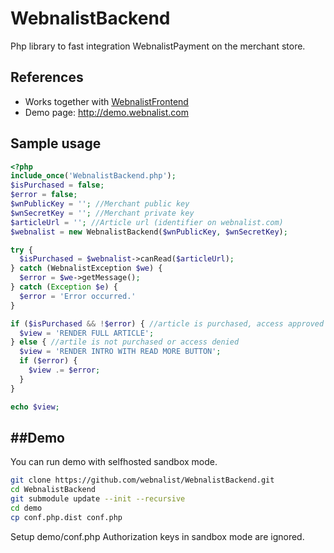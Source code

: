 # WebnalistBackend
Php library to fast integration WebnalistPayment on the merchant store.

## References
* Works together with [WebnalistFrontend](https://github.com/webnalist/WebnalistFrontend)
* Demo page: http://demo.webnalist.com

## Sample usage
```php
<?php
include_once('WebnalistBackend.php');
$isPurchased = false;
$error = false;
$wnPublicKey = ''; //Merchant public key
$wnSecretKey = ''; //Merchant private key
$articleUrl = ''; //Article url (identifier on webnalist.com)
$webnalist = new WebnalistBackend($wnPublicKey, $wnSecretKey);

try {
  $isPurchased = $webnalist->canRead($articleUrl);
} catch (WebnalistException $we) {
  $error = $we->getMessage();
} catch (Exception $e) {
  $error = 'Error occurred.'
}

if ($isPurchased && !$error) { //article is purchased, access approved
  $view = 'RENDER FULL ARTICLE';
} else { //artile is not purchased or access denied
  $view = 'RENDER INTRO WITH READ MORE BUTTON';
  if ($error) {
    $view .= $error;
  }
}

echo $view;
```

##Demo
------
You can run demo with selfhosted sandbox mode.

```bash
git clone https://github.com/webnalist/WebnalistBackend.git
cd WebnalistBackend
git submodule update --init --recursive
cd demo
cp conf.php.dist conf.php
```

Setup demo/conf.php Authorization keys in sandbox mode are ignored.
